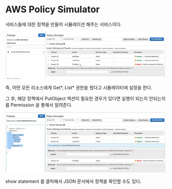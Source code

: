 # AWS Policy Simulator

서비스들에 대한 정책을 만들어 시뮬레이션 해주는 서비스이다.

![](images/3.png)

즉, 어떤 모든 리소스에게 Get*, List* 권한을 줬다고 시뮬레이터에 설정을 한다.

그 후, 해당 정책에서 PutObject 액션이 필요한 경우가 있다면 실행이 되는지 안되는지를 Permission 을 통해서 알려준다.

![](images/4.png)

show statement 를 클릭해서 JSON 문서에서 정책을 확인할 수도 있다.
